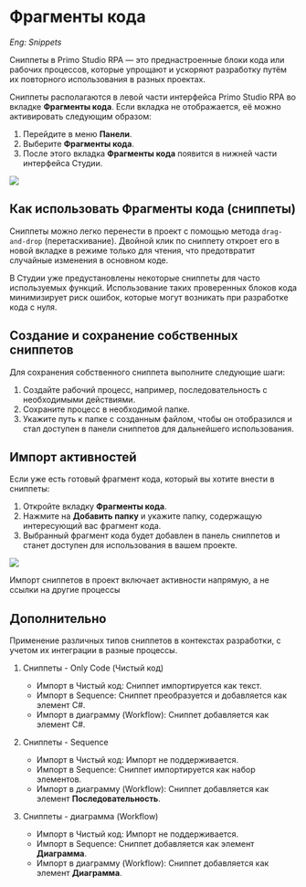 # Фрагменты кода 

*Eng: Snippets*

Сниппеты в Primo Studio RPA — это преднастроенные блоки кода или рабочих процессов, которые упрощают и ускоряют разработку путём их повторного использования в разных проектах. 

Сниппеты располагаются в левой части интерфейса Primo Studio RPA во вкладке **Фрагменты кода**. 
Если вкладка не отображается, её можно активировать следующим образом:
1. Перейдите в меню **Панели**.
2. Выберите **Фрагменты кода**.
3. После этого вкладка **Фрагменты кода** появится в нижней части интерфейса Студии.

![](<../../../.gitbook/assets1/snippety.png>)


## Как использовать Фрагменты кода (сниппеты)

Сниппеты можно легко перенести в проект с помощью метода `drag-and-drop` (перетаскивание). Двойной клик по сниппету откроет его в новой вкладке в режиме только для чтения, что предотвратит случайные изменения в основном коде.

В Студии уже предустановлены некоторые сниппеты для часто используемых функций. Использование таких проверенных блоков кода минимизирует риск ошибок, которые могут возникать при разработке кода с нуля.

## Создание и сохранение собственных сниппетов
Для сохранения собственного сниппета выполните следующие шаги:
1. Создайте рабочий процесс, например, последовательность с необходимыми действиями.
2. Сохраните процесс в необходимой папке.
3. Укажите путь к папке с созданным файлом, чтобы он отобразился и стал доступен в панели сниппетов для дальнейшего использования.

## Импорт активностей

Если уже есть готовый фрагмент кода, который вы хотите внести в сниппеты:
1. Откройте вкладку **Фрагменты кода**.
2. Нажмите на **Добавить папку** и укажите папку, содержащую интересующий вас фрагмент кода.
3. Выбранный фрагмент кода будет добавлен в панель сниппетов и станет доступен для использования в вашем проекте.

![](<../../../.gitbook/assets1/snipp2.png>)

Импорт сниппетов в проект включает активности напрямую, а не ссылки на другие процессы

## Дополнительно

Применение различных типов сниппетов в контекстах разработки, с учетом их интеграции в разные процессы.

1. Сниппеты - Only Code (Чистый код)
   - Импорт в Чистый код: Сниппет импортируется как текст.
   - Импорт в Sequence: Сниппет преобразуется и добавляется как элемент C#.
   - Импорт в диаграмму (Workflow): Сниппет добавляется как элемент C#.

2. Сниппеты - Sequence
   - Импорт в Чистый код: Импорт не поддерживается.
   - Импорт в Sequence: Сниппет импортируется как набор элементов.
   - Импорт в диаграмму (Workflow): Сниппет добавляется как элемент **Последовательность**.

3. Сниппеты - диаграмма (Workflow)
   - Импорт в Чистый код: Импорт не поддерживается.
   - Импорт в Sequence: Сниппет добавляется как элемент **Диаграмма**.
   - Импорт в диаграмму (Workflow): Сниппет добавляется как элемент **Диаграмма**. 
